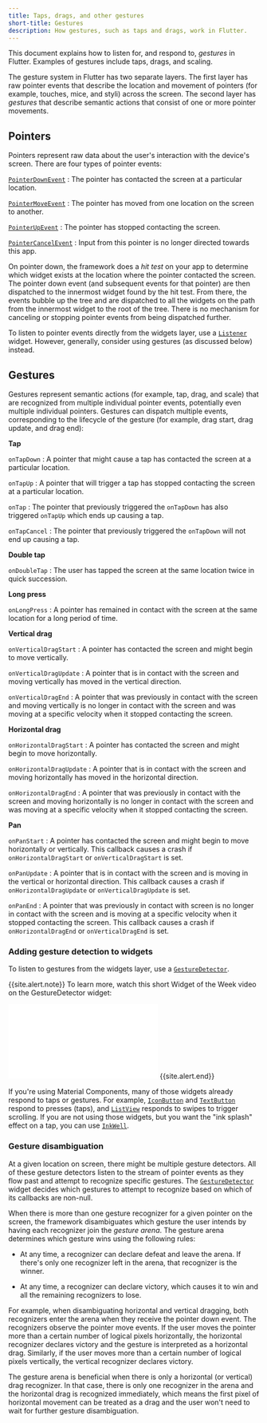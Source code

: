 ```yaml
---
title: Taps, drags, and other gestures
short-title: Gestures
description: How gestures, such as taps and drags, work in Flutter.
---
```


This document explains how to listen for, and respond to,
_gestures_ in Flutter. Examples of gestures include
taps, drags, and scaling.

The gesture system in Flutter has two separate layers.
The first layer has raw pointer events that describe
the location and movement of pointers (for example,
touches, mice, and styli) across the screen.
The second layer has _gestures_ that describe semantic
actions that consist of one or more pointer movements.

## Pointers

Pointers represent raw data about the user's interaction
with the device's screen.
There are four types of pointer events:

[`PointerDownEvent`][]
: The pointer has contacted the screen at a particular location.

[`PointerMoveEvent`][]
: The pointer has moved from one location on the screen to another.

[`PointerUpEvent`][]
: The pointer has stopped contacting the screen.

[`PointerCancelEvent`][]
: Input from this pointer is no longer directed towards this app.

On pointer down, the framework does a _hit test_ on your app
to determine which widget exists at the location where the
pointer contacted the screen. The pointer down event
(and subsequent events for that pointer) are then dispatched
to the innermost widget found by the hit test.
From there, the events bubble up the tree and are dispatched
to all the widgets on the path from the innermost
widget to the root of the tree. There is no mechanism for
canceling or stopping pointer events from being dispatched further.

To listen to pointer events directly from the widgets layer, use a
[`Listener`][] widget. However, generally,
consider using gestures (as discussed below) instead.

## Gestures

Gestures represent semantic actions (for example, tap, drag,
and scale) that are recognized from multiple individual pointer
events, potentially even multiple individual pointers.
Gestures can dispatch multiple events, corresponding to the
lifecycle of the gesture (for example, drag start,
drag update, and drag end):

**Tap**

`onTapDown`
: A pointer that might cause a tap has contacted
  the screen at a particular location.

`onTapUp`
: A pointer that will trigger a tap has stopped contacting
  the screen at a particular location.

`onTap`
: The pointer that previously triggered the `onTapDown`
  has also triggered `onTapUp` which ends up causing a tap.

`onTapCancel`
: The pointer that previously triggered the `onTapDown`
  will not end up causing a tap.

**Double tap**

`onDoubleTap`
: The user has tapped the screen at the same location twice in
  quick succession.

**Long press**

`onLongPress`
: A pointer has remained in contact with the
  screen at the same location for a long period of time.

**Vertical drag**

`onVerticalDragStart`
: A pointer has contacted the screen and might begin to
  move vertically.

`onVerticalDragUpdate`
: A pointer that is in contact with the screen and
    moving vertically has moved in the vertical direction.

`onVerticalDragEnd`
: A pointer that was previously in contact with the screen
    and moving vertically is no longer in contact with the
    screen and was moving at a specific velocity when it
    stopped contacting the screen.

**Horizontal drag**

`onHorizontalDragStart`
: A pointer has contacted the screen and might begin to
  move horizontally.

`onHorizontalDragUpdate`
: A pointer that is in contact with the screen and
  moving horizontally has moved in the horizontal direction.

`onHorizontalDragEnd`
: A pointer that was previously in contact with the
  screen and moving horizontally is no longer in contact
  with the screen and was moving at a specific velocity
  when it stopped contacting the screen.

**Pan**

`onPanStart`
: A pointer has contacted the screen and might begin to move
  horizontally or vertically. This callback causes a crash if
  `onHorizontalDragStart` or `onVerticalDragStart` is set.

`onPanUpdate`
: A pointer that is in contact with the screen and is moving
  in the vertical or horizontal direction. This callback causes
  a crash if `onHorizontalDragUpdate` or `onVerticalDragUpdate`
  is set.

`onPanEnd`
: A pointer that was previously in contact with screen
  is no longer in contact with the screen and is moving
  at a specific velocity when it stopped contacting the screen.
  This callback causes a crash if `onHorizontalDragEnd` or
  `onVerticalDragEnd` is set.

### Adding gesture detection to widgets

To listen to gestures from the widgets layer, use a
[`GestureDetector`][].

{{site.alert.note}}
  To learn more, watch this short Widget of the Week video on the GestureDetector widget:

  <iframe class="full-width" src="{{site.youtube-site}}/embed/WhVXkCFPmK4" frameborder="0" allow="accelerometer; autoplay; encrypted-media; gyroscope; picture-in-picture" allowfullscreen></iframe>
{{site.alert.end}}

If you're using Material Components,
many of those widgets already respond to taps or gestures.
For example, [`IconButton`][] and [`TextButton`][]
respond to presses (taps), and [`ListView`][]
responds to swipes to trigger scrolling.
If you are not using those widgets, but you want the
"ink splash" effect on a tap, you can use [`InkWell`][].

### Gesture disambiguation

At a given location on screen, there might be multiple gesture
detectors. All of these gesture detectors listen to the stream
of pointer events as they flow past and attempt to recognize
specific gestures. The [`GestureDetector`] widget decides
which gestures to attempt to recognize based on which of its
callbacks are non-null.

When there is more than one gesture recognizer for a given
pointer on the screen, the framework disambiguates which
gesture the user intends by having each recognizer join
the _gesture arena_. The gesture arena determines which
gesture wins using the following rules:

* At any time, a recognizer can declare defeat and leave the
  arena.  If there's only one recognizer left in the arena,
  that recognizer is the winner.

* At any time, a recognizer can declare victory, which causes
  it to win and all the remaining recognizers to lose.

For example, when disambiguating horizontal and vertical dragging,
both recognizers enter the arena when they receive the pointer
down event.  The recognizers observe the pointer move events.
If the user moves the pointer more than a certain number of
logical pixels horizontally, the horizontal recognizer
declares victory and the gesture is interpreted as a horizontal
drag.  Similarly, if the user moves more than a certain number
of logical pixels vertically, the vertical recognizer declares victory.

The gesture arena is beneficial when there is only a horizontal
(or vertical) drag recognizer.  In that case, there is only one
recognizer in the arena and the horizontal drag is recognized
immediately, which means the first pixel of horizontal movement
can be treated as a drag and the user won't need to wait for
further gesture disambiguation.


[`TextButton`]: {{site.api}}/flutter/material/TextButton-class.html
[`GestureDetector`]: {{site.api}}/flutter/widgets/GestureDetector-class.html
[`IconButton`]: {{site.api}}/flutter/material/IconButton-class.html
[`InkWell`]: {{site.api}}/flutter/material/InkWell-class.html
[`ListView`]: {{site.api}}/flutter/widgets/ListView-class.html
[`Listener`]: {{site.api}}/flutter/widgets/Listener-class.html
[`PointerCancelEvent`]: {{site.api}}/flutter/gestures/PointerCancelEvent-class.html
[`PointerDownEvent`]: {{site.api}}/flutter/gestures/PointerDownEvent-class.html
[`PointerMoveEvent`]: {{site.api}}/flutter/gestures/PointerMoveEvent-class.html
[`PointerUpEvent`]: {{site.api}}/flutter/gestures/PointerUpEvent-class.html
